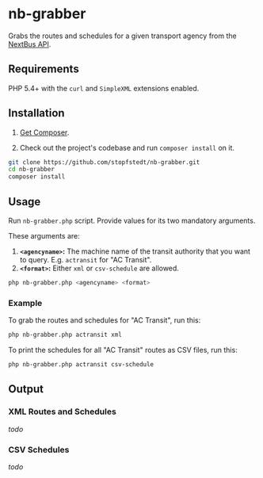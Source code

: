 # nb-grabber

Grabs the routes and schedules for a given transport agency from the [NextBus API](http://api-portal.anypoint.mulesoft.com/nextbus/api/nextbus-api/docs/reference).


## Requirements

PHP 5.4+ with the `curl` and `SimpleXML` extensions enabled.


## Installation

1. [Get Composer](http://getcomposer.org).

2. Check out the project's codebase and run `composer install` on it.
```bash
git clone https://github.com/stopfstedt/nb-grabber.git
cd nb-grabber
composer install
```

## Usage

Run `nb-grabber.php` script. Provide values for its two mandatory arguments.

These arguments are:

1. **`<agencyname>`:** The machine name of the transit authority that you want to query. E.g. `actransit` for "AC Transit".
2. **`<format>`:** Either `xml` or `csv-schedule` are allowed.

```bash
php nb-grabber.php <agencyname> <format>
```

### Example

To grab the routes and schedules for "AC Transit",  run this:

```bash
php nb-grabber.php actransit xml
```

To print the schedules for all "AC Transit" routes as CSV files, run this:

```bash
php nb-grabber.php actransit csv-schedule
```

## Output

### XML Routes and Schedules

_todo_

### CSV Schedules

_todo_
